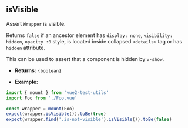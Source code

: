 ## isVisible

Assert `Wrapper` is visible.

Returns `false` if an ancestor element has `display: none`, `visibility: hidden`, `opacity :0` style, is located inside collapsed `<details>` tag or has `hidden` attribute.

This can be used to assert that a component is hidden by `v-show`.

- **Returns:** `{boolean}`

- **Example:**

```js
import { mount } from 'vue2-test-utils'
import Foo from './Foo.vue'

const wrapper = mount(Foo)
expect(wrapper.isVisible()).toBe(true)
expect(wrapper.find('.is-not-visible').isVisible()).toBe(false)
```
